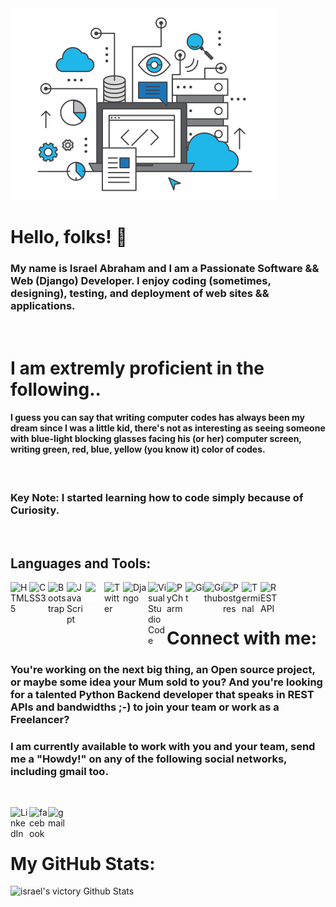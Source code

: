 <!-- !['Backend'](./demo/backend.gif) -->
<img alt="Backend" src="demo/eco.gif"/>

# <b>Hello, folks! 👋</b>

### My name is Israel Abraham and I am a Passionate Software && Web (Django) Developer. I enjoy coding (sometimes, designing), testing, and deployment of web sites && applications.

<br>

# <b>I am extremly proficient in the following.. </b>

#### I guess you can say that writing computer codes has always been my dream since I was a little kid, there's not as interesting as seeing someone with blue-light blocking glasses facing his (or her) computer screen, writing green, red, blue, yellow (you know it) color of codes.

<br/>

### <b> Key Note: </b> I started learning how to code simply because of Curiosity.

<br/>

## <b> Languages and Tools: </b>

<img align="left" alt="HTML5" width="30px" src="https://img.icons8.com/color/48/000000/html-5.png"/>

<img align="left" alt="CSS3" width="30px" src="https://img.icons8.com/color/48/000000/css3.png"/>

<img align="left" alt="Bootstrap" width="30px" src="https://img.icons8.com/color/48/000000/bootstrap.png"/>

<img align="left" alt="JavaScript" width="30px" src="https://img.icons8.com/color/48/000000/javascript.png"/>

<img align="left" alt="JQuery" style="color: #fff;" width="30px" src="https://img.icons8.com/ios/50/000000/jquery.png"/>

<img align="left" alt="Twitter" width="30px" src="https://img.icons8.com/color/48/000000/python.png"/>

<img align="left" alt="Django" width="40px" src="https://img.icons8.com/color/48/000000/django.png"/>

<img align="left" alt="Visual Studio Code" width="30px" src="https://img.icons8.com/fluent/48/000000/visual-studio-code-2019.png"/>

<img align="left" alt="PyCharm" width="30px" src="https://img.icons8.com/color/48/000000/pycharm.png"/>

<img align="left" alt="Git" width="30px" src="https://img.icons8.com/color/48/000000/git.png"/>

<img align="left" alt="Github" width="30px" src="https://img.icons8.com/color/48/000000/github.png"/>

<img align="left" alt="Postgres" width="30px" src="https://img.icons8.com/color/48/000000/postgreesql.png"/>

<img align="left" alt="Terminal" width="30px" src="https://img.icons8.com/color/26/000000/console.png"/>

<img align="left" alt="REST API" width="30px" src="https://img.icons8.com/material-outlined/24/000000/api-settings.png"/>

<br /><br />

# <b> Connect with me: </b>

### You're working on the next big thing, an Open source project, or maybe some idea your Mum sold to you? And you're looking for a talented Python Backend developer that speaks in REST APIs and bandwidths ;-) to join your team or work as a Freelancer?

### I am currently available to work with you and your team, send me a "Howdy!" on any of the following social networks, including gmail too.

<br>

[<img align="left" alt="LinkedIn" width="30px" src="https://img.icons8.com/color/48/000000/linkedin.png"/>](https://linkedin.com/in/digitalstade)

[<img align="left" alt="facebook" width="30px" src="https://img.icons8.com/color/48/000000/twitter.png"/>](https://twitter.com/israelabraham_)

[<img align="left" alt="gmail" width="30px" src="https://img.icons8.com/color/48/000000/gmail.png"/>](mailto:israelvictory87@gmail.com)

<br>

<br>

# <b>My GitHub Stats:</b>

<img align="float: left;" alt="israel's victory Github Stats" src="https://github-readme-stats.vercel.app/api?username=israelvictory&show_icons=true&hide_border=true"/>
